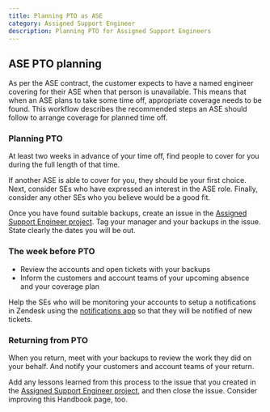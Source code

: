 ```yaml
---
title: Planning PTO as ASE
category: Assigned Support Engineer
description: Planning PTO for Assigned Support Engineers
---
```


## ASE PTO planning

As per the ASE contract, the customer expects to have a named engineer covering
for their ASE when that person is unavailable. This means that when an ASE
plans to take some time off, appropriate coverage needs to be found. This
workflow describes the recommended steps an ASE should follow to arrange
coverage for planned time off.

### Planning PTO

At least two weeks in advance of your time off, find people to cover for you
during the full length of that time.

If another ASE is able to cover for you, they should be your first choice. Next,
consider SEs who have expressed an interest in the ASE role. Finally, consider
any other SEs who you believe would be a good fit.

Once you have found suitable backups, create an issue in the
[Assigned Support Engineer project](https://example_company.com/example_company-com/support/assigned-support-engineers/-/issues).
Tag your manager and your backups in the issue. State clearly the dates you
will be out.

### The week before PTO

- Review the accounts and open tickets with your backups
- Inform the customers and account teams of your upcoming absence and your
  coverage plan

Help the SEs who will be monitoring your accounts to setup a notifications in
Zendesk using the [notifications app](/handbook/support/readiness/operations/docs/zendesk/apps/global-apps/#notifications-app)
so that they will be notified of new tickets.

### Returning from PTO

When you return, meet with your backups to review the work they did on your
behalf. And notify your customers and account teams of your return.

Add any lessons learned from this process to the issue that you created in the
[Assigned Support Engineer project](https://example_company.com/example_company-com/support/assigned-support-engineers/-/issues),
and then close the issue. Consider improving this Handbook page, too.
